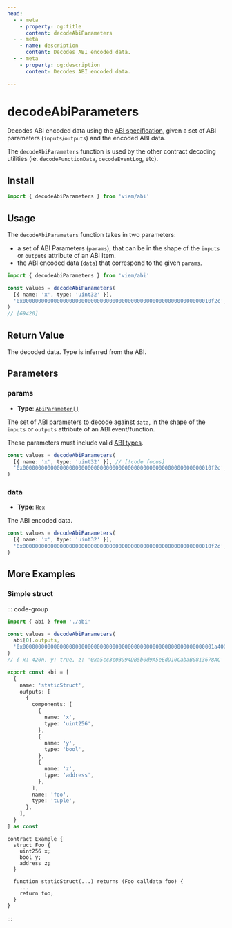 ```yaml
---
head:
  - - meta
    - property: og:title
      content: decodeAbiParameters
  - - meta
    - name: description
      content: Decodes ABI encoded data.
  - - meta
    - property: og:description
      content: Decodes ABI encoded data.

---
```


# decodeAbiParameters

Decodes ABI encoded data using the [ABI specification](https://solidity.readthedocs.io/en/latest/abi-spec.html), given a set of ABI parameters (`inputs`/`outputs`) and the encoded ABI data.

The `decodeAbiParameters` function is used by the other contract decoding utilities (ie. `decodeFunctionData`, `decodeEventLog`, etc).

## Install

```ts
import { decodeAbiParameters } from 'viem/abi'
```

## Usage

The `decodeAbiParameters` function takes in two parameters:

- a set of ABI Parameters (`params`), that can be in the shape of the `inputs` or `outputs` attribute of an ABI Item.
- the ABI encoded data (`data`) that correspond to the given `params`.

```ts
import { decodeAbiParameters } from 'viem/abi'

const values = decodeAbiParameters(
  [{ name: 'x', type: 'uint32' }],
  '0x0000000000000000000000000000000000000000000000000000000000010f2c',
)
// [69420]
```

## Return Value

The decoded data. Type is inferred from the ABI.

## Parameters

### params

- **Type**: [`AbiParameter[]`](/TODO)

The set of ABI parameters to decode against `data`, in the shape of the `inputs` or `outputs` attribute of an ABI event/function.

These parameters must include valid [ABI types](https://docs.soliditylang.org/en/develop/abi-spec.html#types).

```ts
const values = decodeAbiParameters(
  [{ name: 'x', type: 'uint32' }], // [!code focus]
  '0x0000000000000000000000000000000000000000000000000000000000010f2c',
)
```

### data

- **Type**: `Hex`

The ABI encoded data.

```ts
const values = decodeAbiParameters(
  [{ name: 'x', type: 'uint32' }],
  '0x0000000000000000000000000000000000000000000000000000000000010f2c', // [!code focus]
)
```

## More Examples

### Simple struct

::: code-group

```ts [example.ts]
import { abi } from './abi'

const values = decodeAbiParameters(
  abi[0].outputs,
  '0x00000000000000000000000000000000000000000000000000000000000001a40000000000000000000000000000000000000000000000000000000000000001000000000000000000000000a5cc3c03994db5b0d9a5eedd10cabab0813678ac',
)
// { x: 420n, y: true, z: '0xa5cc3c03994DB5b0d9A5eEdD10CabaB0813678AC' }
```

```ts [abi.ts]
export const abi = [
  {
    name: 'staticStruct',
    outputs: [
      {
        components: [
          {
            name: 'x',
            type: 'uint256',
          },
          {
            name: 'y',
            type: 'bool',
          },
          {
            name: 'z',
            type: 'address',
          },
        ],
        name: 'foo',
        type: 'tuple',
      },
    ],
  }
] as const
```

```solidity [Example.sol]
contract Example {
  struct Foo {
    uint256 x;
    bool y;
    address z;
  }

  function staticStruct(...) returns (Foo calldata foo) { 
    ... 
    return foo;
  }
}
```

:::